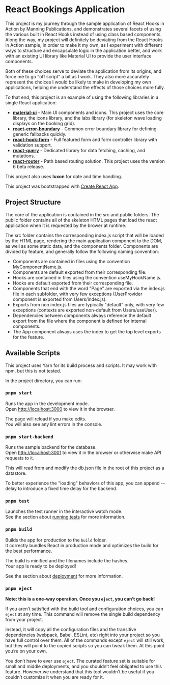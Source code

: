 # React Bookings Application

This project is my journey through the sample application of React Hooks in Action by Manning Publications, and demonstrates several facets of using the various built in React Hooks instead of using class based components.  Along the way, my project will definitely be deviating from the React Hooks in Action sample, in order to make it my own, as I experiment with different ways to structure and encapsulate logic in the application better, and work with an existing UI library like Material UI to provide the user interface components.

Both of these choices serve to deviate the application from its origins, and force me to go "off script" a bit as I work.  They also more accurately represent the choices I would be likely to make in developing my own applications, helping me understand the effects of those choices more fully.

To that end, this project is an example of using the following libraries in a single React application:

* [**material-ui**](https://material-ui.com) - Main UI components and icons.  This project uses the core library, the icons library, and the labs library (for skeleton wave loading displays on the booking grid).
* [**react-error-boundary**](https://github.com/bvaughn/react-error-boundary) - Common error boundary library for defining generic fallbacks quickly.
* [**react-hook-form**](https://react-hook-form.com) - Full featured form and form controller library with validation support.
* [**react-query**](https://react-query.tanstack.com) - Dedicated library for data fetching, caching, and mutations.
* [**react-router**](https://reactrouter.com) - Path based routing solution.  This project uses the version 6 beta release.

This project also uses **luxon** for date and time handling.

This project was bootstrapped with [Create React App](https://github.com/facebook/create-react-app).

## Project Structure

The core of the application is contained in the src and public folders.  The public folder contains all of the skeleton HTML pages that load the react application when it is requested by the brower at runtime.

The src folder contains the corresponding index.js script that will be loaded by the HTML page, rendering the main application component to the DOM, as well as some static data, and the components folder.  Components are divided by feature, and generally follow the following naming convention:

* Components are contained in files using the convention MyComponentName.js.
* Components are default exported from their corresponding file.
* Hooks are contained in files using the convention useMyHookName.js.
* Hooks are default exported from their corresponding file.
* Components that end with the word "Page" are exported via the index.js file in each subfolder, with very few exceptions (UserProvider component is exported from Users/index.js).
* Exports from non index.js files are typically "default" only, with very few exceptions (contexts are exported non-default from Users/useUser).
* Dependencies between components always reference the default export from the file where the component is defined for internal components.
* The App component always uses the index to get the top level exports for the feature.

## Available Scripts

This project uses Yarn for its build process and scripts.  It may work with npm, but this is not tested.

In the project directory, you can run:

### `pnpm start`

Runs the app in the development mode.\
Open [http://localhost:3000](http://localhost:3000) to view it in the browser.

The page will reload if you make edits.\
You will also see any lint errors in the console.

### `pnpm start-backend`

Runs the sample backend for the database.\
Open [http://localhost:3001](http://localhost:3001) to view it in the browser or otherwise make API requests to it.

This will read from and modify the db.json file in the root of this project as a datastore.

To better experience the "loading" behaviors of this app, you can append --delay <ms> to introduce a fixed time delay for the backend.

### `pnpm test`

Launches the test runner in the interactive watch mode.\
See the section about [running tests](https://facebook.github.io/create-react-app/docs/running-tests) for more information.

### `pnpm build`

Builds the app for production to the `build` folder.\
It correctly bundles React in production mode and optimizes the build for the best performance.

The build is minified and the filenames include the hashes.\
Your app is ready to be deployed!

See the section about [deployment](https://facebook.github.io/create-react-app/docs/deployment) for more information.

### `pnpm eject`

**Note: this is a one-way operation. Once you `eject`, you can’t go back!**

If you aren’t satisfied with the build tool and configuration choices, you can `eject` at any time. This command will remove the single build dependency from your project.

Instead, it will copy all the configuration files and the transitive dependencies (webpack, Babel, ESLint, etc) right into your project so you have full control over them. All of the commands except `eject` will still work, but they will point to the copied scripts so you can tweak them. At this point you’re on your own.

You don’t have to ever use `eject`. The curated feature set is suitable for small and middle deployments, and you shouldn’t feel obligated to use this feature. However we understand that this tool wouldn’t be useful if you couldn’t customize it when you are ready for it.
